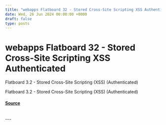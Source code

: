 ```yaml
---
title: "webapps Flatboard 32 - Stored Cross-Site Scripting XSS Authenticated"
date: Wed, 26 Jun 2024 00:00:00 +0000
draft: false
type: posts
---
```

# webapps Flatboard 32 - Stored Cross-Site Scripting XSS Authenticated





Flatboard 3.2 - Stored Cross-Site Scripting (XSS) (Authenticated)

Flatboard 3.2 - Stored Cross-Site Scripting (XSS) (Authenticated)

#### [Source](https://www.exploit-db.com/exploits/52054)

<br/>
---
